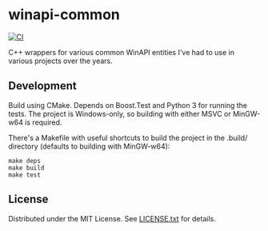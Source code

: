 winapi-common
=============

[![CI](https://github.com/egor-tensin/winapi-common/actions/workflows/ci.yml/badge.svg)](https://github.com/egor-tensin/winapi-common/actions/workflows/ci.yml)

C++ wrappers for various common WinAPI entities I've had to use in various
projects over the years.

Development
-----------

Build using CMake.
Depends on Boost.Test and Python 3 for running the tests.
The project is Windows-only, so building with either MSVC or MinGW-w64 is
required.

There's a Makefile with useful shortcuts to build the project in the .build/
directory (defaults to building with MinGW-w64):

    make deps
    make build
    make test

License
-------

Distributed under the MIT License.
See [LICENSE.txt] for details.

[LICENSE.txt]: LICENSE.txt
